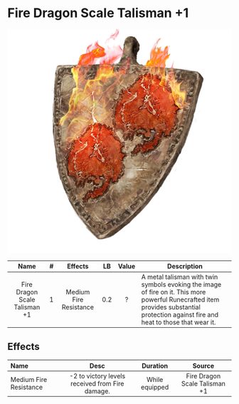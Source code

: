 # Fire Dragon Scale Talisman +1

![Copyrighted Image](FireDragonScaleTalisman+1.png)

|             Name             | # |        Effects        | LB | Value | Description                                                                                                                                                                          |
| :---------------------------: | :-: | :--------------------: | :-: | :---: | ------------------------------------------------------------------------------------------------------------------------------------------------------------------------------------ |
| Fire Dragon Scale Talisman +1 | 1 | Medium Fire Resistance | 0.2 |   ?   | A metal talisman with twin symbols evoking the image of fire on it. This more powerful Runecrafted item provides substantial protection against fire and heat to those that wear it. |

## Effects

| Name                   |                      Desc                      |    Duration    |            Source            |
| :--------------------- | :---------------------------------------------: | :------------: | :---------------------------: |
| Medium Fire Resistance | -2 to victory levels received from Fire damage. | While equipped | Fire Dragon Scale Talisman +1 |
